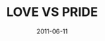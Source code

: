 ---
layout: message
category: message
series: "The Guide"
title: "LOVE VS PRIDE"
date: 2011-06-11
audio-description: "Brian Tome talks about what it looks like to follow the Guide out of places of pride and into love."
audio: "http://www.crossroads.net/players/media/hq/theguide04.mp3"
audio-title: "Love vs. Pride"
audio-duration: "40&#58;38"
program-description: "The Guide&#58; Love vs. Pride - Program"
program: "http://www.crossroads.net/players/media/hq/06_11-12_11Program.pdf"
program-title: "Love vs. Pride"
video-description: "Brian Tome talks about what it looks like to follow the Guide out of places of pride and into love."
video-title: "Love vs. Pride"
video: "https://s3.amazonaws.com/crossroadsvideomessages/theguide04.mp4"
video-poster: "https://www.crossroads.net/uploadedfiles/theguide04_still.jpg"
---